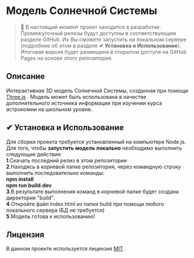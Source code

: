 # Модель Солнечной Системы
> 📌 В настоящий момент проект находится в разработке. Промежуточный релизы будут доступны в соответствующем разделе GitHub. Их Вы сможете запустить на локальном сервере (подробнее об этом в разделе **✔ Установка и Использование**).  Итоговая версия будет размещена в открытом доступе на GitHub Pages на основе этого репозитория.
## Описание

Интерактивная 3D модель Солнечной Системы, созданная при помощи [Three.js](https://threejs.org/) . Модель может быть использована в качестве дополнительного источника информации при изучении курса астрономии на школьном уровне.

## ✔ Установка и Использование
Для сборки проекта требуется установленный на компьютере Node.js.
Для того, чтобы **запустить модель локально** необходимо выполнить следующие действия: <br>
	**1**.Скачать последний релиз в этом репозитории <br>
	**2**.Находясь в корневой папке репозитория, через командную строку выполнить последовательно команды: <br>
	 **npm install** <br>
	 **npm run build.dev** <br>
	**3**.В результате выполнения команд в корневой папке будет создана директория "build". <br>
	**4**.Откройте файл index.html из папки build при помощи любого локального сервера (БД не требуется) <br>
	**5**.Модель готова к использованию! <br>

## Лицензия
В данном проекте используется лицензия [MIT](https://github.com/Tandarl/solar-system-model/blob/master/LICENSE) .
